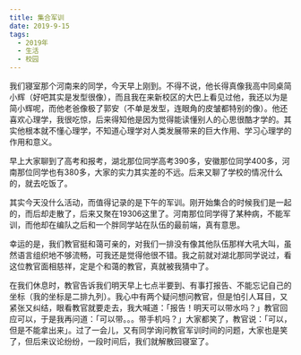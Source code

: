```yaml
---
title: 集合军训
date: 2019-9-15
tags:
  - 2019年
  - 生活
  - 校园
---
```


我们寝室那个河南来的同学，今天早上刚到。不得不说，他长得真像我高中同桌简小辉（好吧其实是发型很像），而且我在来新校区的大巴上看见过他，我还以为是简小辉呢，而他老爸像极了郭安（不单是发型，连眼角的皮皱都特别的像）。他还喜欢心理学，我很吃惊，后来得知他是因为觉得能读懂别人的心思很酷才学的。其实他根本就不懂心理学，不知道心理学对人类发展带来的巨大作用、学习心理学的作用和意义。

早上大家聊到了高考和报考，湖北那位同学高考390多，安徽那位同学400多，河南那位同学也有380多，大家的实力其实差的不远。后来又聊了学校的情况什么的，就去吃饭了。

其实今天没什么活动，而值得记录的是下午的军训。刚开始集合的时候我们是一起的，而后却走散了，后来又聚在19306这里了。河南那位同学得了某种病，不能军训，而他却在编队之后和一个胖同学站在队伍的最前端，真有意思。

幸运的是，我们教官挺和蔼可亲的，对我们一排没有像其他队伍那样大吼大叫，虽然语言组织地不够流畅，可我还是觉得他很不错。我之前就对湖北那同学说过，看这位教官面相慈祥，定是个和蔼的教官，真就被我猜中了。

在我们休息时，教官告诉我们明天早上七点半要到、有事打报告、不能忘记自己的坐标（我的坐标是二排九列）。我心中有两个疑问想问教官，但是怕引人耳目，又紧张又纠结，眼看教官就要走去，我大喊道：「报告！明天可以带水吗？」教官回应可以，于是我再问道：「可以带。。。带手机吗？」大家都笑了，教官说：「可以，但是不能拿出来」。过了一会儿，又有同学询问教官军训时间的问题，大家也是笑了，但后来议论纷纷，一段时间后，我们就解散回寝室了。
